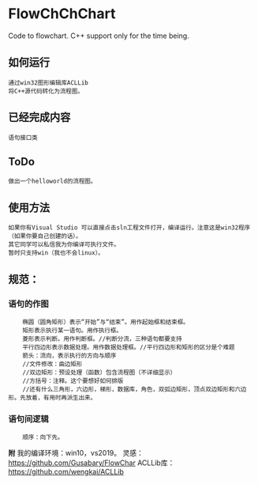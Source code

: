  # FlowChChChart
  Code to flowchart. C++ support only  for the time being.

  ## 如何运行
    通过win32图形编辑库ACLLib
    将C++源代码转化为流程图。

  ## 已经完成内容
    语句接口类

  ## ToDo
    做出一个helloworld的流程图。

  ## 使用方法
    如果你有Visual Studio 可以直接点击sln工程文件打开，编译运行。注意这是win32程序（如果你要自己创建的话）。
    其它同学可以私信我为你编译可执行文件。
    暂时只支持win（我也不会linux）。

  ## 规范：
   ### 语句的作图
        椭圆（圆角矩形）表示“开始”与“结束”。用作起始框和结束框。
        矩形表示执行某一语句。用作执行框。
        菱形表示判断。用作判断框。//判断分流，三种语句都要支持
        平行四边形表示数据处理。用作数据处理框。//平行四边形和矩形的区分是个难题
        箭头：流向，表示执行的方向与顺序
        //文件修改：曲边矩形
        //双边矩形：预设处理（函数）包含流程图（不详细显示）
        //方括号：注释。这个要想好如何排版
        //还有什么三角形，六边形，梯形，数据库，角色，双弧边矩形，顶点双边矩形和六边形。先放着，有用时再派生出来。
   ### 语句间逻辑
        顺序：向下先。

  **附**
  我的编译环境：win10，vs2019。
  灵感：https://github.com/Gusabary/FlowChar
  ACLLib库：https://github.com/wengkai/ACLLib
